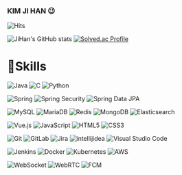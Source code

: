 ### KIM JI HAN 😉

![Hits](https://hits.seeyoufarm.com/api/count/incr/badge.svg?url=https%3A%2F%2Fgithub.com%2Fwlgks7460&count_bg=%2379C83D&title_bg=%23555555&icon=&icon_color=%23E7E7E7&title=hits&edge_flat=false)

![JiHan's GitHub stats](https://github-readme-stats.vercel.app/api?username=wlgks7460&show_icons=true&theme=cobalt2)
[![Solved.ac Profile](http://mazassumnida.wtf/api/v2/generate_badge?boj=wlgks7460)](https://solved.ac/wlgks7460/)


# 💪Skills

![Java](https://img.shields.io/badge/Java-007396.svg?&style=for-the-badge&logo=OpenJDK&logoColor=white)
![C](https://img.shields.io/badge/C-A8B9CC.svg?&style=for-the-badge&logo=C&logoColor=white)
![Python](https://img.shields.io/badge/Python-3776AB.svg?&style=for-the-badge&logo=Python&logoColor=white)


![Spring](https://img.shields.io/badge/Spring-6DB33F.svg?&style=for-the-badge&logo=Spring&logoColor=white)
![Spring Security](https://img.shields.io/badge/Spring%20Security-6DB33F.svg?&style=for-the-badge&logo=Spring&logoColor=white)
![Spring Data JPA](https://img.shields.io/badge/Spring%20Data%20JPA-6DB33F.svg?&style=for-the-badge&logo=Spring&logoColor=white)  


![MySQL](https://img.shields.io/badge/MySQL-4479A1.svg?&style=for-the-badge&logo=mysql&logoColor=white)
![MariaDB](https://img.shields.io/badge/MariaDB-003545.svg?&style=for-the-badge&logo=mariadb&logoColor=white)
![Redis](https://img.shields.io/badge/Redis-DC382D.svg?&style=for-the-badge&logo=redis&logoColor=white)
![MongoDB](https://img.shields.io/badge/MongoDB-47A248.svg?&style=for-the-badge&logo=mongodb&logoColor=white)
![Elasticsearch](https://img.shields.io/badge/Elasticsearch-005571.svg?&style=for-the-badge&logo=elasticsearch&logoColor=white)

![Vue.js](https://img.shields.io/badge/Vue.js-4FC08D.svg?&style=for-the-badge&logo=Vue.js&logoColor=white)
![JavaScript](https://img.shields.io/badge/JavaScript-F7DF1E.svg?&style=for-the-badge&logo=JavaScript&logoColor=white)
![HTML5](https://img.shields.io/badge/HTML5-E34F26.svg?&style=for-the-badge&logo=HTML5&logoColor=white)
![CSS3](https://img.shields.io/badge/CSS3-1572B6.svg?&style=for-the-badge&logo=CSS3&logoColor=white)


![Git](https://img.shields.io/badge/Git-F05032.svg?&style=for-the-badge&logo=Git&logoColor=white)
![GitLab](https://img.shields.io/badge/GitLab-FCA121.svg?&style=for-the-badge&logo=GitLab&logoColor=white)
![Jira](https://img.shields.io/badge/Jira-0052CC.svg?&style=for-the-badge&logo=Jira&logoColor=white)
![intellijidea](https://img.shields.io/badge/intellijidea-000000.svg?&style=for-the-badge&logo=intellijidea&logoColor=white)
![Visual Studio Code](https://img.shields.io/badge/Visual%20Studio%20Code-007ACC.svg?&style=for-the-badge&logo=Visual%20Studio%20Code&logoColor=white)

![Jenkins](https://img.shields.io/badge/Jenkins-D24939.svg?&style=for-the-badge&logo=Jenkins&logoColor=white)
![Docker](https://img.shields.io/badge/Docker-2496ED.svg?&style=for-the-badge&logo=Docker&logoColor=white)
![Kubernetes](https://img.shields.io/badge/Kubernetes-326CE5.svg?&style=for-the-badge&logo=Kubernetes&logoColor=white)
![AWS](https://img.shields.io/badge/AWS-232F3E.svg?&style=for-the-badge&logo=Amazon%20AWS&logoColor=white)

![WebSocket](https://img.shields.io/badge/WebSocket-00B5E2.svg?&style=for-the-badge&logo=websocket&logoColor=white)
![WebRTC](https://img.shields.io/badge/WebRTC-333333.svg?&style=for-the-badge&logo=webrtc&logoColor=white)
![FCM](https://img.shields.io/badge/FCM-FFBC00.svg?&style=for-the-badge&logo=googlefirebase&logoColor=white)





<!--
**wlgks7460/wlgks7460** is a ✨ _special_ ✨ repository because its `README.md` (this file) appears on your GitHub profile.

Here are some ideas to get you started:

- 🔭 I’m currently working on ...
- 🌱 I’m currently learning ...
- 👯 I’m looking to collaborate on ...
- 🤔 I’m looking for help with ...
- 💬 Ask me about ...
- 📫 How to reach me: ...
- 😄 Pronouns: ...
- ⚡ Fun fact: ...
-->
